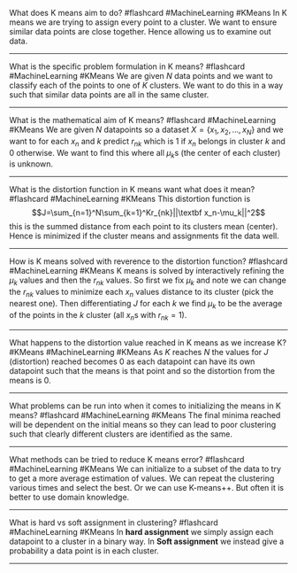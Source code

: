 What does K means aim to do? #flashcard #MachineLearning #KMeans
	In K means we are trying to assign every point to a cluster. We want to ensure similar data points are close together. Hence allowing us to examine out data.

---
What is the specific problem formulation in K means?  #flashcard #MachineLearning #KMeans 
	We are given $N$ data points and we want to classify each of the points to one of $K$ clusters. We want to do this in a way such that similar data points are all in the same cluster.

---
What is the mathematical aim of K means?  #flashcard #MachineLearning #KMeans 
	We are given $N$ datapoints so a dataset $X=\{x_1,x_2,\dots,x_N\}$ and we want to for each $x_n$ and $k$ predict $r_{nk}$ which is $1$ if $x_n$ belongs in cluster $k$ and $0$ otherwise. We want to find this where all $\mu_k$s (the center of each cluster) is unknown.

---
What is the distortion function in K means want what does it mean?  #flashcard #MachineLearning #KMeans 
	This distortion function is $$J=\sum_{n=1}^N\sum_{k=1}^Kr_{nk}||\textbf x_n-\mu_k||^2$$ this is the summed distance from each point to its clusters mean (center). Hence is minimized if the cluster means and assignments fit the data well.

---
How is K means solved with reverence to the distortion function? #flashcard #MachineLearning #KMeans
	K means is solved by interactively refining the $\mu_k$ values and then the $r_{nk}$ values. So first we fix $\mu_k$ and note we can change the $r_{nk}$ values to minimize each $x_n$ values distance to its cluster (pick the nearest one). Then differentiating $J$ for each $k$ we find $\mu_k$ to be the average of the points in the $k$ cluster (all $x_n$s with $r_{nk}=1$).

---
What happens to the distortion value reached in K means as we increase K? #KMeans #MachineLearning #KMeans
	As $K$ reaches $N$ the values for $J$ (distortion) reached becomes $0$ as each datapoint can have its own datapoint such that the means is that point and so the distortion from the means is 0.

---
What problems can be run into when it comes to initializing the means in K means? #flashcard #MachineLearning #KMeans 
	The final minima reached will be dependent on the initial means so they can lead to poor clustering such that clearly different clusters are identified as the same.

---
What methods can be tried to reduce K means error? #flashcard #MachineLearning #KMeans 
	We can initialize to a subset of the data to try to get a more average estimation of values. We can repeat the clustering various times and select the best. Or we can use K-means++. But often it is better to use domain knowledge.

---
What is hard vs soft assignment in clustering? #flashcard #MachineLearning #KMeans 
	In **hard assignment** we simply assign each datapoint to a cluster in a binary way. In **Soft assignment** we instead give a probability a data point is in each cluster.

---
